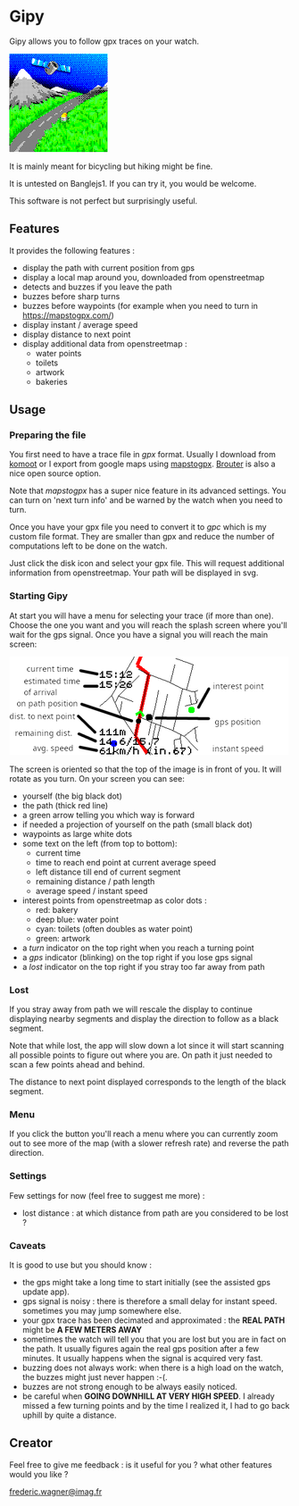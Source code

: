 # Gipy

Gipy allows you to follow gpx traces on your watch.

![Screenshot](splash.png)


It is mainly meant for bicycling but hiking might be fine.

It is untested on Banglejs1. If you can try it, you would be welcome.

This software is not perfect but surprisingly useful.

## Features

It provides the following features :

- display the path with current position from gps
- display a local map around you, downloaded from openstreetmap
- detects and buzzes if you leave the path
- buzzes before sharp turns
- buzzes before waypoints 
(for example when you need to turn in https://mapstogpx.com/)
- display instant / average speed
- display distance to next point
- display additional data from openstreetmap :
    - water points
    - toilets
    - artwork
    - bakeries

## Usage

### Preparing the file

You first need to have a trace file in *gpx* format.
Usually I download from [komoot](https://www.komoot.com/) or I export
from google maps using [mapstogpx](https://mapstogpx.com/). [Brouter](https://brouter.damsy.net) is
also a nice open source option.

Note that *mapstogpx* has a super nice feature in its advanced settings.
You can turn on 'next turn info' and be warned by the watch when you need to turn.

Once you have your gpx file you need to convert it to *gpc* which is my custom file format.
They are smaller than gpx and reduce the number of computations left to be done on the watch.

Just click the disk icon and select your gpx file.
This will request additional information from openstreetmap.
Your path will be displayed in svg.

### Starting Gipy

At start you will have a menu for selecting your trace (if more than one).
Choose the one you want and you will reach the splash screen where you'll wait for the gps signal.
Once you have a signal you will reach the main screen:

![Screenshot](legend.png)

The screen is oriented so that the top of the image is in front of you.
It will rotate as you turn.
On your screen you can see:

- yourself (the big black dot)
- the path (thick red line)
- a green arrow telling you which way is forward
- if needed a projection of yourself on the path (small black dot)
- waypoints as large white dots
- some text on the left (from top to bottom):
    * current time
    * time to reach end point at current average speed
    * left distance till end of current segment
    * remaining distance / path length
    * average speed / instant speed
- interest points from openstreetmap as color dots :
    * red: bakery
    * deep blue: water point
    * cyan: toilets (often doubles as water point)
    * green: artwork
- a *turn* indicator on the top right when you reach a turning point
- a *gps* indicator (blinking) on the top right if you lose gps signal
- a *lost* indicator on the top right if you stray too far away from path

### Lost

If you stray away from path we will rescale the display to continue displaying nearby segments and
display the direction to follow as a black segment.

Note that while lost, the app will slow down a lot since it will start scanning all possible points to figure out where you
are. On path it just needed to scan a few points ahead and behind.

The distance to next point displayed corresponds to the length of the black segment.

### Menu

If you click the button you'll reach a menu where you can currently zoom out to see more of the map
(with a slower refresh rate) and reverse the path direction.

### Settings

Few settings for now (feel free to suggest me more) :

- lost distance : at which distance from path are you considered to be lost ?

### Caveats

It is good to use but you should know :

- the gps might take a long time to start initially (see the assisted gps update app).
- gps signal is noisy : there is therefore a small delay for instant speed. sometimes you may jump somewhere else.
- your gpx trace has been decimated and approximated : the **REAL PATH** might be **A FEW METERS AWAY**
- sometimes the watch will tell you that you are lost but you are in fact on the path. It usually figures again
the real gps position after a few minutes. It usually happens when the signal is acquired very fast.
- buzzing does not always work: when there is a high load on the watch, the buzzes might just never happen :-(.
- buzzes are not strong enough to be always easily noticed.
- be careful when **GOING DOWNHILL AT VERY HIGH SPEED**. I already missed a few turning points and by the time I realized it,
I had to go back uphill by quite a distance.

## Creator

Feel free to give me feedback : is it useful for you ? what other features would you like ?

frederic.wagner@imag.fr
